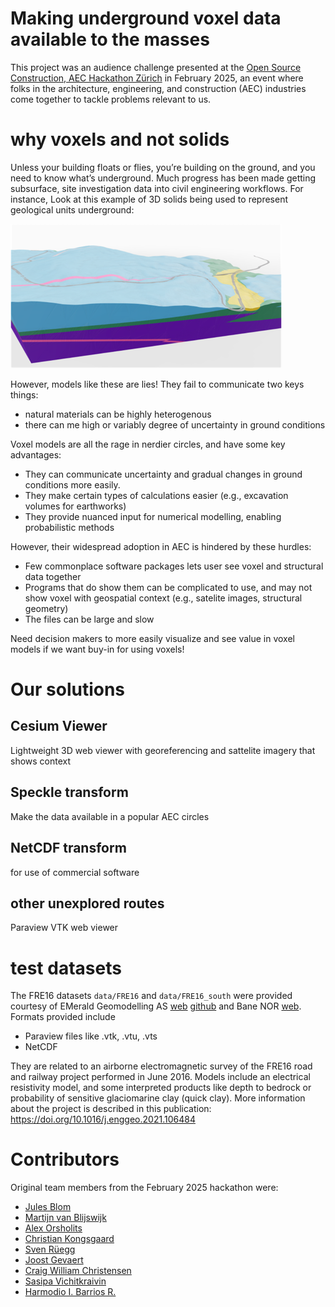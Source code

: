 # Making underground voxel data available to the masses

This project was an audience challenge presented at the 
[Open Source Construction, AEC Hackathon Zürich](https://opensource.construction/events/aec-hackathon-zurich-2025/)
in February 2025, an event where folks in the architecture, engineering, and construction (AEC) industries come together 
to tackle problems relevant to us. 

# why voxels and not solids
Unless your building floats or flies, you’re building on the ground, and you need to know what’s underground. 
Much progress has been made getting subsurface, site investigation data into civil engineering workflows. For instance,
Look at this example of 3D solids being used to represent geological units underground: 

![img.png](assets/example_solids_underground_model.png)

However, models like these are lies! They fail to communicate two keys things: 
- natural materials can be highly heterogenous
- there can me high or variably degree of uncertainty in ground conditions

Voxel models are all the rage in nerdier circles, and have some key advantages: 
- They can communicate uncertainty and gradual changes in ground conditions more easily. 
- They make certain types of calculations easier (e.g., excavation volumes for earthworks)
- They provide nuanced input for numerical modelling, enabling probabilistic methods

However, their widespread adoption in AEC is hindered by these hurdles: 
- Few commonplace software packages lets user see voxel and structural data together
- Programs that do show them can be complicated to use, and may not show voxel with geospatial context (e.g., satelite images, structural geometry)
- The files can be large and slow 

Need decision makers to more easily visualize and see value in voxel models if we want buy-in for using voxels!

# Our solutions

## Cesium Viewer
Lightweight 3D web viewer with georeferencing and sattelite imagery that shows context

## Speckle transform 
Make the data available in a popular AEC circles

## NetCDF transform 
for use of commercial software

## other unexplored routes 

Paraview VTK web viewer

# test datasets
The FRE16 datasets `data/FRE16` and `data/FRE16_south` were provided courtesy of EMerald Geomodelling AS [web](https://www.emerald-geomodelling.com/) 
[github](https://github.com/emerald-geomodelling) and Bane NOR [web](https://www.banenor.no/en/). Formats provided include 
- Paraview files like .vtk, .vtu, .vts
- NetCDF 

They are related to an airborne electromagnetic survey of the FRE16 road and railway project performed in June 2016. 
Models include an electrical resistivity model, and some interpreted products like depth to bedrock or 
probability of sensitive glaciomarine clay (quick clay). More information about the project is described in
this publication: https://doi.org/10.1016/j.enggeo.2021.106484 

# Contributors
Original team members from the February 2025 hackathon were: 

- [Jules Blom](https://github.com/JulesBlm)
- [Martijn van Blijswijk](https://github.com/Martijn-van-Blijswijk)
- [Alex Orsholits](https://github.com/meh301)
- [Christian Kongsgaard](https://github.com/ocni-dtu)
- [Sven Rüegg](https://github.com/svenruegg)
- [Joost Gevaert](https://github.com/JoostGevaert)
- [Craig William Christensen](https://github.com/Duke-of-Lizard)
- [Sasipa Vichitkraivin](https://www.linkedin.com/in/sasipa-vichitkraivin-78636b1b4/)
- [Harmodio I. Barrios R.](https://www.linkedin.com/in/barriosrios/)


